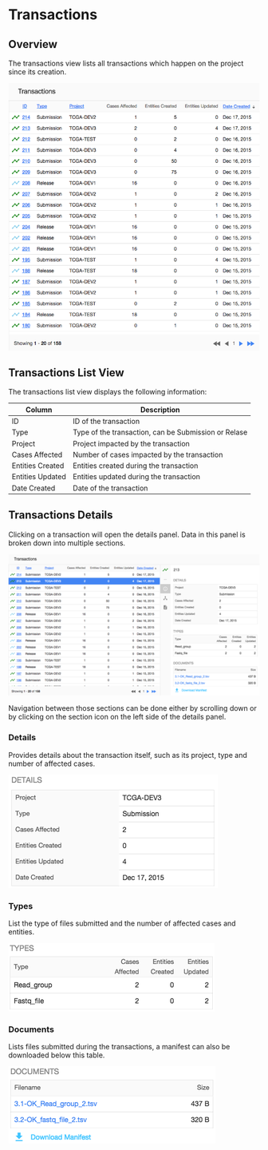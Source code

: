 # Transactions

## Overview

The transactions view lists all transactions which happen on the project since its creation.

[![GDC Submission Transactions](images/GDC_Submission_Transactions.png)](images/GDC_Submission_Transactions.png "Click to see the full image.")

## Transactions List View

The transactions list view displays the following information:

|Column|Description|
| --- | --- |
| ID | ID of the transaction |
| Type | Type of the transaction, can be Submission or Relase|
| Project | Project impacted by the transaction |
| Cases Affected | Number of cases impacted by the transaction |
| Entities Created | Entities created during the transaction |
| Entities Updated | Entities updated during the transaction |
| Date Created | Date of the transaction |

## Transactions Details

Clicking on a transaction will open the details panel. Data in this panel is broken down into multiple sections.

[![GDC Submission Transactions](images/GDC_Submission_Transactions_Details.png)](images/GDC_Submission_Transactions_Details.png "Click to see the full image.")

Navigation between those sections can be done either by scrolling down or by clicking on the section icon on the left side of the details panel.

### Details

Provides details about the transaction itself, such as its project, type and number of affected cases.

[![GDC Submission Transactions Details](images/GDC_Submission_Transactions_Details_Details.png)](images/GDC_Submission_Transactions_Details.png "Click to see the full image.")

### Types

List the type of files submitted and the number of affected cases and entities.

[![GDC Submission Transactions Types](images/GDC_Submission_Transactions_Details_Types.png)](images/GDC_Submission_Transactions_Details_Types.png "Click to see the full image.")

### Documents

Lists files submitted during the transactions, a manifest can also be downloaded below this table.

[![GDC Submission Transactions Documents](images/GDC_Submission_Transactions_Details_Documents.png)](images/GDC_Submission_Transactions_Details_Documents.png "Click to see the full image.")
